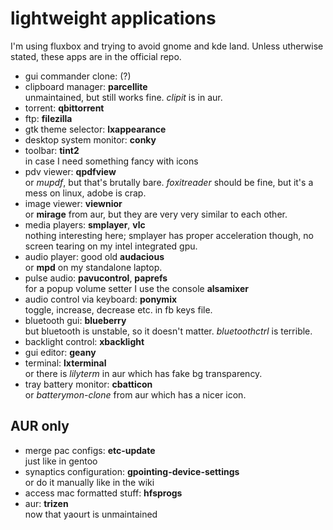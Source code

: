 # lightweight applications

I'm using fluxbox and trying to avoid gnome and kde land. Unless utherwise stated, these apps are in the official repo.

- gui commander clone: (?)
- clipboard manager: **parcellite**  
  unmaintained, but still works fine. *clipit* is in aur.
- torrent: **qbittorrent**
- ftp: **filezilla**
- gtk theme selector: **lxappearance**
- desktop system monitor: **conky**
- toolbar: **tint2**  
  in case I need something fancy with icons
- pdv viewer: **qpdfview**  
  or *mupdf*, but that's brutally bare. *foxitreader* should be fine, but it's a mess on linux, adobe is crap.
- image viewer: **viewnior**  
  or **mirage** from aur, but they are very very similar to each other.
- media players: **smplayer**, **vlc**  
  nothing interesting here; smplayer has proper acceleration though, no screen tearing on my intel integrated gpu.
- audio player: good old **audacious**  
  or **mpd** on my standalone laptop.
- pulse audio: **pavucontrol**, **paprefs**  
  for a popup volume setter I use the console **alsamixer**
- audio control via keyboard: **ponymix**  
  toggle, increase, decrease etc. in fb keys file.
- bluetooth gui: **blueberry**  
  but bluetooth is unstable, so it doesn't matter. *bluetoothctrl* is terrible.
- backlight control: **xbacklight**
- gui editor: **geany**
- terminal: **lxterminal**  
  or there is *lilyterm* in aur which has fake bg transparency.
- tray battery monitor: **cbatticon**  
  or *batterymon-clone* from aur which has a nicer icon.

## AUR only

- merge pac configs: **etc-update**  
  just like in gentoo
- synaptics configuration: **gpointing-device-settings**  
  or do it manually like in the wiki
- access mac formatted stuff: **hfsprogs**
- aur: **trizen**  
  now that yaourt is unmaintained
